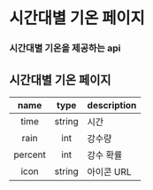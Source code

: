 # 시간대별 기온 페이지

### 시간대별 기온을 제공하는 api

## 시간대별 기온 페이지

| name | type | description |
| :---: | :---: | :--- |
| time | string | 시간 |
| rain | int | 강수량 |
| percent | int | 강수 확률 |
| icon | string | 아이콘 URL |

